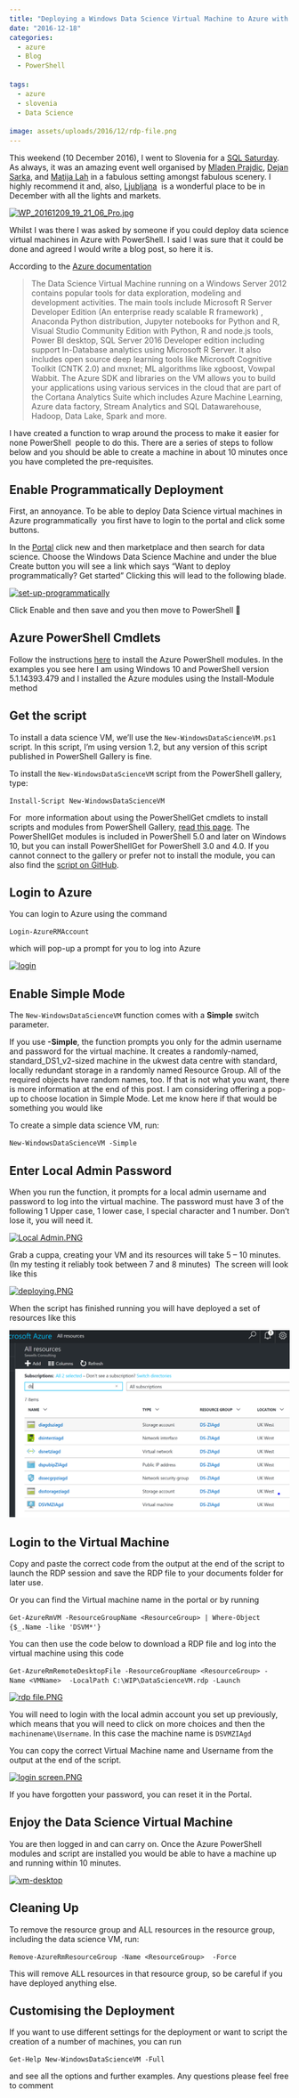 ```yaml
---
title: "Deploying a Windows Data Science Virtual Machine to Azure with PowerShell easily"
date: "2016-12-18"
categories:
  - azure
  - Blog
  - PowerShell

tags:
  - azure
  - slovenia
  - Data Science

image: assets/uploads/2016/12/rdp-file.png
---
```

This weekend (10 December 2016), I went to Slovenia for a [SQL Saturday](http://www.sqlsaturday.com/567/eventhome.aspx). As always, it was an amazing event well organised by [Mladen Prajdic](https://twitter.com/MladenPrajdic), [Dejan Sarka](http://sqlblog.com/blogs/dejan_sarka/default.aspx), and [Matija Lah](https://twitter.com/MatijaLah) in a fabulous setting amongst fabulous scenery. I highly recommend it and, also, [Ljubljana](https://en.wikipedia.org/wiki/Ljubljana)  is a wonderful place to be in December with all the lights and markets.

[![WP_20161209_19_21_06_Pro.jpg](/assets/uploads/2016/12/wp_20161209_19_21_06_pro.jpg)](/assets/uploads/2016/12/wp_20161209_19_21_06_pro.jpg)

Whilst I was there I was asked by someone if you could deploy data science virtual machines in Azure with PowerShell. I said I was sure that it could be done and agreed I would write a blog post, so here it is.

According to the [Azure documentation](https://azure.microsoft.com/en-gb/marketplace/partners/microsoft-ads/standard-data-science-vm/)

> The Data Science Virtual Machine running on a Windows Server 2012 contains popular tools for data exploration, modeling and development activities. The main tools include Microsoft R Server Developer Edition (An enterprise ready scalable R framework) , Anaconda Python distribution, Jupyter notebooks for Python and R, Visual Studio Community Edition with Python, R and node.js tools, Power BI desktop, SQL Server 2016 Developer edition including support In-Database analytics using Microsoft R Server. It also includes open source deep learning tools like Microsoft Cognitive Toolkit (CNTK 2.0) and mxnet; ML algorithms like xgboost, Vowpal Wabbit. The Azure SDK and libraries on the VM allows you to build your applications using various services in the cloud that are part of the Cortana Analytics Suite which includes Azure Machine Learning, Azure data factory, Stream Analytics and SQL Datawarehouse, Hadoop, Data Lake, Spark and more.

I have created a function to wrap around the process to make it easier for none PowerShell  people to do this. There are a series of steps to follow below and you should be able to create a machine in about 10 minutes once you have completed the pre-requisites.

Enable Programmatically Deployment
----------------------------------

First, an annoyance. To be able to deploy Data Science virtual machines in Azure programmatically  you first have to login to the portal and click some buttons.

In the [Portal](https://portal.aure.com) click new and then marketplace and then search for data science. Choose the Windows Data Science Machine and under the blue Create button you will see a link which says “Want to deploy programmatically? Get started” Clicking this will lead to the following blade.

[![set-up-programmatically](/assets/uploads/2016/12/set-up-programmatically1.png)](/assets/uploads/2016/12/set-up-programmatically1.png)

Click Enable and then save and you then move to PowerShell 🙂

Azure PowerShell Cmdlets
------------------------

Follow the instructions [here](https://docs.microsoft.com/en-us/powershell/azureps-cmdlets-docs/) to install the Azure PowerShell modules. In the examples you see here I am using Windows 10 and PowerShell version 5.1.14393.479 and I installed the Azure modules using the Install-Module method

Get the script
--------------

To install a data science VM, we’ll use the `New-WindowsDataScienceVM.ps1` script. In this script, I’m using version 1.2, but any version of this script published in PowerShell Gallery is fine.

To install the `New-WindowsDataScienceVM` script from the PowerShell gallery, type:

`Install-Script New-WindowsDataScienceVM`

For  more information about using the PowerShellGet cmdlets to install scripts and modules from PowerShell Gallery, [read this page](https://msdn.microsoft.com/powershell/gallery/readme). The PowerShellGet modules is included in PowerShell 5.0 and later on Windows 10, but you can install PowerShellGet for PowerShell 3.0 and 4.0. If you cannot connect to the gallery or prefer not to install the module, you can also find the [script on GitHub](https://raw.githubusercontent.com/SQLDBAWithABeard/DataScienceVM/master/New-WindowsDataScienceVM.ps1).

Login to Azure
--------------

You can login to Azure using the command

`Login-AzureRMAccount`

which will pop-up a prompt for you to log into Azure

[![login](/assets/uploads/2016/12/login.png)](/assets/uploads/2016/12/login.png)

Enable Simple Mode
------------------

The `New-WindowsDataScienceVM` function comes with a **Simple** switch parameter.

If you use **-Simple**, the function prompts you only for the admin username and password for the virtual machine. It creates a randomly-named, standard_DS1_v2-sized machine in the ukwest data centre with standard, locally redundant storage in a randomly named Resource Group. All of the required objects have random names, too. If that is not what you want, there is more information at the end of this post. I am considering offering a pop-up to choose location in Simple Mode. Let me know here if that would be something you would like

To create a simple data science VM, run:

`New-WindowsDataScienceVM -Simple`

Enter Local Admin Password
--------------------------

When you run the function, it prompts for a local admin username and password to log into the virtual machine. The password must have 3 of the following 1 Upper case, 1 lower case, I special character and 1 number. Don’t lose it, you will need it.

[![Local Admin.PNG](/assets/uploads/2016/12/local-admin.png)](/assets/uploads/2016/12/local-admin.png)

Grab a cuppa, creating your VM and its resources will take 5 – 10 minutes. (In my testing it reliably took between 7 and 8 minutes)  The screen will look like this

[![deploying.PNG](/assets/uploads/2016/12/deploying.png)](/assets/uploads/2016/12/deploying.png)

When the script has finished running you will have deployed a set of resources like this

[![portal](/assets/uploads/2016/12/portal.png)](/assets/uploads/2016/12/portal.png)

Login to the Virtual Machine
----------------------------

Copy and paste the correct code from the output at the end of the script to launch the RDP session and save the RDP file to your documents folder for later use.

Or you can find the Virtual machine name in the portal or by running

`Get-AzureRmVM -ResourceGroupName <ResourceGroup> | Where-Object {$_.Name -like 'DSVM*'}`

You can then use the code below to download a RDP file and log into the virtual machine using this code

`Get-AzureRmRemoteDesktopFile -ResourceGroupName <ResourceGroup> -Name <VMName>  -LocalPath C:\WIP\DataScienceVM.rdp -Launch`

[![rdp file.PNG](/assets/uploads/2016/12/rdp-file.png)](/assets/uploads/2016/12/rdp-file.png)

You will need to login with the local admin account you set up previously, which means that you will need to click on more choices and then the `machinename\Username`. In this case the machine name is `DSVMZIAgd`

You can copy the correct Virtual Machine name and Username from the output at the end of the script.

[![login screen.PNG](/assets/uploads/2016/12/login-screen.png)](/assets/uploads/2016/12/login-screen.png)

If you have forgotten your password, you can reset it in the Portal.

Enjoy the Data Science Virtual Machine
--------------------------------------

You are then logged in and can carry on. Once the Azure PowerShell modules and script are installed you would be able to have a machine up and running within 10 minutes.

[![vm-desktop](/assets/uploads/2016/12/vm-desktop.png)](/assets/uploads/2016/12/vm-desktop.png)

Cleaning Up
-----------

To remove the resource group and ALL resources in the resource group, including the data science VM, run:

`Remove-AzureRmResourceGroup -Name <ResourceGroup>  -Force`

This will remove ALL resources in that resource group, so be careful if you have deployed anything else.

Customising the Deployment
--------------------------

If you want to use different settings for the deployment or want to script the creation of a number of machines, you can run

`Get-Help New-WindowsDataScienceVM -Full`

and see all the options and further examples. Any questions please feel free to comment
